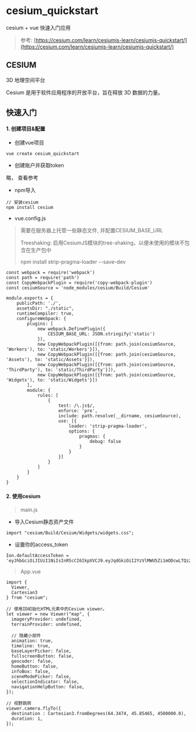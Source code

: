 # cesium_quickstart

cesium + vue 快速入门应用

> 参考: [https://cesium.com/learn/cesiumjs-learn/cesiumjs-quickstart/](https://cesium.com/learn/cesiumjs-learn/cesiumjs-quickstart/)

## CESIUM

3D 地理空间平台

Cesium 是用于软件应用程序的开放平台，旨在释放 3D 数据的力量。

## 快速入门

#### 1. 创建项目&配置

- 创建vue项目

```
vue create cesium_quickstart
 ```

- 创建账户并获取token

略， 查看参考

- npm导入

```
// 安装cesium
npm install cesium
```

- vue.config.js

> 需要在服务器上托管一些静态文件, 并配置CESIUM_BASE_URL
>
> Treeshaking: 启用CesiumJS模块的tree-shaking，以便未使用的模块不包含在生产包中
> 
> npm install strip-pragma-loader --save-dev

```
const webpack = require('webpack')
const path = require('path')
const CopyWebpackPlugin = require('copy-webpack-plugin')
const cesiumSource = 'node_modules/cesium/Build/Cesium'

module.exports = {
    publicPath: './',
    assetsDir: "./static",
    runtimeCompiler: true,
    configureWebpack: {
        plugins: [
            new webpack.DefinePlugin({
                CESIUM_BASE_URL: JSON.stringify('static')
            }),
            new CopyWebpackPlugin([{from: path.join(cesiumSource, 'Workers'), to: 'static/Workers'}]),
            new CopyWebpackPlugin([{from: path.join(cesiumSource, 'Assets'), to: 'static/Assets'}]),
            new CopyWebpackPlugin([{from: path.join(cesiumSource, 'ThirdParty'), to: 'static/ThirdParty'}]),
            new CopyWebpackPlugin([{from: path.join(cesiumSource, 'Widgets'), to: 'static/Widgets'}])
        ],
        module: {
            rules: [
                {
                    test: /\.js$/,
                    enforce: 'pre',
                    include: path.resolve(__dirname, cesiumSource),
                    use: [{
                        loader: 'strip-pragma-loader',
                        options: {
                            pragmas: {
                                debug: false
                            }
                        }
                    }]
                }
            ]
        }
    }
}
```

#### 2. 使用cesium

> main.js

- 导入Cesium静态资产文件

```
import "cesium/Build/Cesium/Widgets/widgets.css";
```

- 设置你的access_token

```
Ion.defaultAccessToken = 'eyJhbGciOiJIUzI1NiIsInR5cCI6IkpXVCJ9.eyJqdGkiOiI2YzVlMWU5Zi1mODcwLTQzZDEtYTYwOS1hM2IyOTZkOWJkNDkiLCJpZCI6NTgxMjQsImlhdCI6MTYyMjg3OTkyM30.O7_u_MGY66QR8oJOmr1xgKHN_sd3cD2zL195HV7fRu8';
```

> App.vue

```
import {
  Viewer,
  Cartesian3
} from "cesium";

// 使用ID初始化HTML元素中的Cesium viewer。
let viewer = new Viewer("map", {
  imageryProvider: undefined,
  terrainProvider: undefined,

  // 隐藏小部件
  animation: true,
  timeline: true,
  baseLayerPicker: false,
  fullscreenButton: false,
  geocoder: false,
  homeButton: false,
  infoBox: false,
  sceneModePicker: false,
  selectionIndicator: false,
  navigationHelpButton: false,
});

// 视野跳转
viewer.camera.flyTo({
  destination : Cartesian3.fromDegrees(64.3474, 45.85465, 4500000.0),
  duration: 1,
});
```

